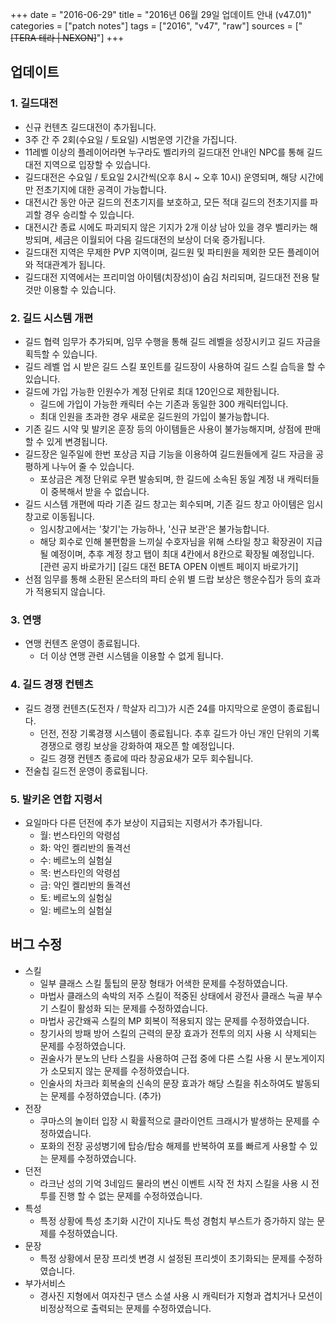 +++
date = "2016-06-29"
title = "2016년 06월 29일 업데이트 안내 (v47.01)"
categories = ["patch notes"]
tags = ["2016", "v47", "raw"]
sources = ["~~[TERA 테라 | NEXON]~~"]
+++

## 업데이트

### **1.** 길드대전
- 신규 컨텐츠 길드대전이 추가됩니다.
- 3주 간 주 2회(수요일 / 토요일) 시범운영 기간을 가집니다.
- 11레벨 이상의 플레이어라면 누구라도 벨리카의 길드대전 안내인 NPC를 통해 길드대전 지역으로 입장할 수 있습니다.
- 길드대전은 수요일 / 토요일 2시간씩(오후 8시 ~ 오후 10시) 운영되며, 해당 시간에만 전초기지에 대한 공격이 가능합니다.
- 대전시간 동안 아군 길드의 전초기지를 보호하고, 모든 적대 길드의 전초기지를 파괴할 경우 승리할 수 있습니다.
- 대전시간 종료 시에도 파괴되지 않은 기지가 2개 이상 남아 있을 경우 벨리카는 해방되며, 세금은 이월되어 다음 길드대전의 보상이 더욱 증가됩니다.
- 길드대전 지역은 무제한 PVP 지역이며, 길드원 및 파티원을 제외한 모든 플레이어와 적대관계가 됩니다.
- 길드대전 지역에서는 프리미엄 아이템(치장성)이 숨김 처리되며, 길드대전 전용 탈 것만 이용할 수 있습니다.

### **2.** 길드 시스템 개편
- 길드 협력 임무가 추가되며, 임무 수행을 통해 길드 레벨을 성장시키고 길드 자금을 획득할 수 있습니다.
- 길드 레벨 업 시 받은 길드 스킬 포인트를 길드장이 사용하여 길드 스킬 습득을 할 수 있습니다.
- 길드에 가입 가능한 인원수가 계정 단위로 최대 120인으로 제한됩니다.
  - 길드에 가입이 가능한 캐릭터 수는 기존과 동일한 300 캐릭터입니다.
  - 최대 인원을 초과한 경우 새로운 길드원의 가입이 불가능합니다.
- 기존 길드 시약 및 발키온 훈장 등의 아이템들은 사용이 불가능해지며, 상점에 판매 할 수 있게 변경됩니다.
- 길드장은 일주일에 한번 포상금 지급 기능을 이용하여 길드원들에게 길드 자금을 공평하게 나누어 줄 수 있습니다.
  - 포상금은 계정 단위로 우편 발송되며, 한 길드에 소속된 동일 계정 내 캐릭터들이 중복해서 받을 수 없습니다.
- 길드 시스템 개편에 따라 기존 길드 창고는 회수되며, 기존 길드 창고 아이템은 임시창고로 이동됩니다.
  - 임시창고에서는 '찾기'는 가능하나, '신규 보관'은 불가능합니다.
  - 해당 회수로 인해 불편함을 느끼실 수호자님을 위해 스타일 창고 확장권이 지급될 예정이며, 추후 계정 창고 탭이 최대 4칸에서 8칸으로 확장될 예정입니다. [관련 공지 바로가기] [길드 대전 BETA OPEN 이벤트 페이지 바로가기] 
- 선점 임무를 통해 소환된 몬스터의 파티 순위 별 드랍 보상은 행운수집가 등의 효과가 적용되지 않습니다.

### **3.** 연맹
- 연맹 컨텐츠 운영이 종료됩니다.
  - 더 이상 연맹 관련 시스템을 이용할 수 없게 됩니다.

### **4.** 길드 경쟁 컨텐츠
- 길드 경쟁 컨텐츠(도전자 / 학살자 리그)가 시즌 24를 마지막으로 운영이 종료됩니다.
  - 던전, 전장 기록경쟁 시스템이 종료됩니다. 추후 길드가 아닌 개인 단위의 기록경쟁으로 랭킹 보상을 강화하여 재오픈 할 예정입니다.
  - 길드 경쟁 컨텐츠 종료에 따라 창공요새가 모두 회수됩니다.
- 전술칩 길드전 운영이 종료됩니다.

### **5.** 발키온 연합 지령서
- 요일마다 다른 던전에 추가 보상이 지급되는 지령서가 추가됩니다.
  - 월: 번스타인의 악령섬
  - 화: 악인 켈리반의 돌격선
  - 수: 베르노의 실험실
  - 목: 번스타인의 악령섬
  - 금: 악인 켈리반의 돌격선
  - 토: 베르노의 실험실
  - 일: 베르노의 실험실

## 버그 수정

- 스킬
  - 일부 클래스 스킬 툴팁의 문장 형태가 어색한 문제를 수정하였습니다.
  - 마법사 클래스의 속박의 저주 스킬이 적중된 상태에서 광전사 클래스 늑골 부수기 스킬이 활성화 되는 문제를 수정하였습니다.
  - 마법사 공간왜곡 스킬의 MP 회복이 적용되지 않는 문제를 수정하였습니다.
  - 창기사의 방패 방어 스킬의 근력의 문장 효과가 전투의 의지 사용 시 삭제되는 문제를 수정하였습니다.
  - 권술사가 분노의 난타 스킬을 사용하여 근접 중에 다른 스킬 사용 시 분노게이지가 소모되지 않는 문제를 수정하였습니다.
  - 인술사의 차크라 회복술의 신속의 문장 효과가 해당 스킬을 취소하여도 발동되는 문제를 수정하였습니다. (추가) 
- 전장
  - 쿠마스의 놀이터 입장 시 확률적으로 클라이언트 크래시가 발생하는 문제를 수정하였습니다.
  - 포화의 전장 공성병기에 탑승/탑승 해제를 반복하여 포를 빠르게 사용할 수 있는 문제를 수정하였습니다.
- 던전
  - 라크난 성의 기억 3네임드 물라의 변신 이벤트 시작 전 차지 스킬을 사용 시 전투를 진행 할 수 없는 문제를 수정하였습니다.
- 특성
  - 특정 상황에 특성 초기화 시간이 지나도 특성 경험치 부스트가 증가하지 않는 문제를 수정하였습니다.
- 문장
  - 특정 상황에서 문장 프리셋 변경 시 설정된 프리셋이 초기화되는 문제를 수정하였습니다.
- 부가서비스
  - 경사진 지형에서 여자친구 댄스 소셜 사용 시 캐릭터가 지형과 겹치거나 모션이 비정상적으로 출력되는 문제를 수정하였습니다.
